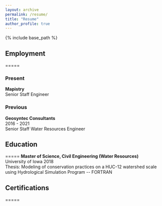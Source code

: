 ```yaml
---
layout: archive
permalink: /resume/
title: "Resume"
author_profile: true
---
```

{% include base_path %}

## Employment
=====

### Present
**Mapistry**\
Senior Staff Engineer

### Previous
**Geosyntec Consultants**\
2016 - 2021\
Senior Staff Water Resources Engineer 

## Education
=====
**Master of Science, Civil Engineering (Water Resources)**\
University of Iowa 2018\
Thesis: Modeling of conservation practices on a HUC-12 watershed scale using Hydrological Simulation Program -- FORTRAN


## Certifications
=====
